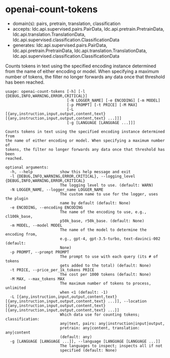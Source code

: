 # openai-count-tokens

* domain(s): pairs, pretrain, translation, classification
* accepts: ldc.api.supervised.pairs.PairData, ldc.api.pretrain.PretrainData, ldc.api.translation.TranslationData, ldc.api.supervised.classification.ClassificationData
* generates: ldc.api.supervised.pairs.PairData, ldc.api.pretrain.PretrainData, ldc.api.translation.TranslationData, ldc.api.supervised.classification.ClassificationData

Counts tokens in text using the specified encoding instance determined from the name of either encoding or model. When specifying a maximum number of tokens, the filter no longer forwards any data once that threshold has been reached.

```
usage: openai-count-tokens [-h] [-l {DEBUG,INFO,WARNING,ERROR,CRITICAL}]
                           [-N LOGGER_NAME] [-e ENCODING] [-m MODEL]
                           [-p PROMPT] [-t PRICE] [-M MAX]
                           [-L [{any,instruction,input,output,content,text} [{any,instruction,input,output,content,text} ...]]]
                           [-g [LANGUAGE [LANGUAGE ...]]]

Counts tokens in text using the specified encoding instance determined from
the name of either encoding or model. When specifying a maximum number of
tokens, the filter no longer forwards any data once that threshold has been
reached.

optional arguments:
  -h, --help            show this help message and exit
  -l {DEBUG,INFO,WARNING,ERROR,CRITICAL}, --logging_level {DEBUG,INFO,WARNING,ERROR,CRITICAL}
                        The logging level to use. (default: WARN)
  -N LOGGER_NAME, --logger_name LOGGER_NAME
                        The custom name to use for the logger, uses the plugin
                        name by default (default: None)
  -e ENCODING, --encoding ENCODING
                        The name of the encoding to use, e.g., cl100k_base,
                        p50k_base, r50k_base. (default: None)
  -m MODEL, --model MODEL
                        The name of the model to determine the encoding from,
                        e.g., gpt-4, gpt-3.5-turbo, text-davinci-002 (default:
                        None)
  -p PROMPT, --prompt PROMPT
                        The prompt to use with each query (its # of tokens
                        gets added to the total) (default: None)
  -t PRICE, --price_per_1k_tokens PRICE
                        The cost per 1000 tokens (default: None)
  -M MAX, --max_tokens MAX
                        The maximum number of tokens to process, unlimited
                        when <1 (default: -1)
  -L [{any,instruction,input,output,content,text} [{any,instruction,input,output,content,text} ...]], --location [{any,instruction,input,output,content,text} [{any,instruction,input,output,content,text} ...]]
                        Which data use for counting tokens; classification:
                        any|text, pairs: any|instruction|input|output,
                        pretrain: any|content, translation: any|content
                        (default: any)
  -g [LANGUAGE [LANGUAGE ...]], --language [LANGUAGE [LANGUAGE ...]]
                        The languages to inspect; inspects all if not
                        specified (default: None)
```
